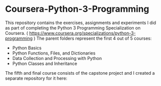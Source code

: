 # Coursera-Python-3-Programming

This repository contains the exercises, assignments and experiments I did as part of completing the Python 3 Programming Specialization on Coursera. ( https://www.coursera.org/specializations/python-3-programming )
The parent folders represent the first 4 out of 5 courses:
* Python Basics
* Python Functions, Files, and Dictionaries
* Data Collection and Processing with Python
* Python Classes and Inheritance

The fifth and final course consists of the capstone project and I created a separate repository for it here:  

